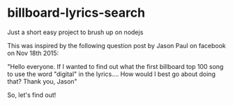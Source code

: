 # billboard-lyrics-search
Just a short easy project to brush up on nodejs

This was inspired by the following question post by Jason Paul on facebook on Nov 18th 2015:

"Hello everyone.
If I wanted to find out what the first billboard top 100 song to use 
the word "digital" in the lyrics.... How would I best go about doing that?
Thank you,
Jason"

So, let's find out!
